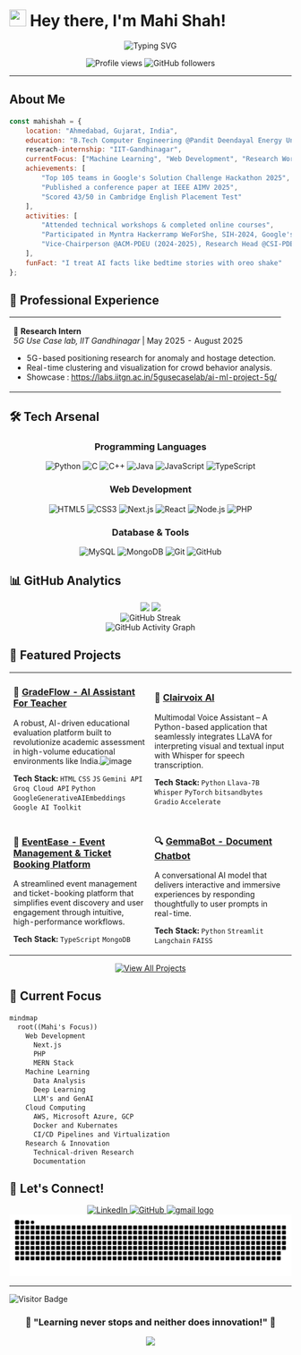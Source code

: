 # <img src="https://raw.githubusercontent.com/MartinHeinz/MartinHeinz/master/wave.gif" width="30px" height="30px" /> Hey there, I'm Mahi Shah!

<div align="center">
  <img src="https://readme-typing-svg.herokuapp.com?font=Fira+Code&size=22&duration=3000&pause=1000&color=6AD3F0&center=true&vCenter=true&width=600&lines=Computer+Science+Major;AI/ML+Practitioner;Research+Enthusiast;Tech+Upgrader;Learning-Growing-Improving-Evolving!" alt="Typing SVG" />
</div>

<p align="center">
  <img src="https://komarev.com/ghpvc/?username=mahishah05&label=Profile%20views&color=0e75b6&style=flat" alt="Profile views" />
  <img src="https://img.shields.io/github/followers/mahishah05?label=Followers&style=social" alt="GitHub followers" />
</p>

---

## About Me

```javascript
const mahishah = {
    location: "Ahmedabad, Gujarat, India",
    education: "B.Tech Computer Engineering @Pandit Deendayal Energy University (2022-2026)",
    reserach-internship: "IIT-Gandhinagar",
    currentFocus: ["Machine Learning", "Web Development", "Research Work"],
    achievements: [
        "Top 105 teams in Google's Solution Challenge Hackathon 2025",
        "Published a conference paper at IEEE AIMV 2025",
        "Scored 43/50 in Cambridge English Placement Test"
    ],
    activities: [
        "Attended technical workshops & completed online courses",
        "Participated in Myntra Hackerramp WeForShe, SIH-2024, Google's Solution Challenge Hackathon, NIT Patna's ByteVerse Annual Hackathon",
        "Vice-Chairperson @ACM-PDEU (2024-2025), Research Head @CSI-PDEU (2024-2025)"
    ],
    funFact: "I treat AI facts like bedtime stories with oreo shake"
};
```

## 💼 Professional Experience

<table>
<tr>
<td>

**🔬 Research Intern**  
*5G Use Case lab, IIT Gandhinagar* | May 2025 - August 2025  
- 5G-based positioning research for anomaly and hostage detection.
- Real-time clustering and visualization for crowd behavior analysis.
- Showcase : https://labs.iitgn.ac.in/5gusecaselab/ai-ml-project-5g/

</td>
</table>


## 🛠️ Tech Arsenal

<div align="center">

### Programming Languages
![Python](https://img.shields.io/badge/Python-3776AB?style=for-the-badge&logo=python&logoColor=white)
![C](https://img.shields.io/badge/C-00599C?style=for-the-badge&logo=c&logoColor=white)
![C++](https://img.shields.io/badge/C++-00599C?style=for-the-badge&logo=c%2B%2B&logoColor=white)
![Java](https://img.shields.io/badge/Java-ED8B00?style=for-the-badge&logo=java&logoColor=white)
![JavaScript](https://img.shields.io/badge/JavaScript-F7DF1E?style=for-the-badge&logo=javascript&logoColor=black)
![TypeScript](https://img.shields.io/badge/TypeScript-007ACC?style=for-the-badge&logo=typescript&logoColor=white)

### Web Development
![HTML5](https://img.shields.io/badge/HTML5-E34F26?style=for-the-badge&logo=html5&logoColor=white)
![CSS3](https://img.shields.io/badge/CSS3-1572B6?style=for-the-badge&logo=css3&logoColor=white)
![Next.js](https://img.shields.io/badge/Next.js-000000?style=for-the-badge&logo=nextdotjs&logoColor=white)
![React](https://img.shields.io/badge/React-20232A?style=for-the-badge&logo=react&logoColor=61DAFB)
![Node.js](https://img.shields.io/badge/Node.js-43853D?style=for-the-badge&logo=node.js&logoColor=white)
![PHP](https://img.shields.io/badge/PHP-777BB4?style=for-the-badge&logo=php&logoColor=white)

### Database & Tools
![MySQL](https://img.shields.io/badge/MySQL-00000F?style=for-the-badge&logo=mysql&logoColor=white)
![MongoDB](https://img.shields.io/badge/MongoDB-4EA94B?style=for-the-badge&logo=mongodb&logoColor=white)
![Git](https://img.shields.io/badge/Git-F05032?style=for-the-badge&logo=git&logoColor=white)
![GitHub](https://img.shields.io/badge/GitHub-100000?style=for-the-badge&logo=github&logoColor=white)


</div>

## 📊 GitHub Analytics

<div align="center">
  <img height="180em" src="https://github-readme-stats.vercel.app/api?username=mahishah05&show_icons=true&theme=tokyonight&include_all_commits=true&count_private=true"/>
  <img height="180em" src="https://github-readme-stats.vercel.app/api/top-langs/?username=mahishah05&layout=compact&langs_count=8&theme=tokyonight"/>
</div>

<div align="center">
  <img src="https://github-readme-streak-stats.herokuapp.com/?user=mahishah05&theme=tokyonight" alt="GitHub Streak" />
</div>

<div align="center">
  <img src="https://github-readme-activity-graph.vercel.app/graph?username=mahishah05&theme=tokyo-night&bg_color=1a1b27&color=70a5fd&line=bf91f3&point=38bdae&area=true&hide_border=true" alt="GitHub Activity Graph" />
</div>

## 🚀 Featured Projects

<div align="center">
<table>
<tr>
<td width="50%">

### 🏪 [GradeFlow - AI Assistant For Teacher](https://github.com/mahishah05/GradeFlow)
A robust, AI-driven educational evaluation platform built to revolutionize academic assessment in high-volume educational environments like India.<img width="2161" height="70" alt="image" src="https://github.com/user-attachments/assets/69bac0b3-de2b-41e9-8ce0-79f2a1d750f9" />


**Tech Stack:** `HTML` `CSS` `JS` `Gemini API` `Groq Cloud API` `Python` `GoogleGenerativeAIEmbeddings` `Google AI Toolkit`

</td>
<td width="50%">

### 🎉 [Clairvoix AI](https://github.com/mahishah05/Clairvoix-AI) 
Multimodal Voice Assistant – A Python-based application that seamlessly integrates LLaVA for interpreting visual and textual input with Whisper for speech transcription.

**Tech Stack:** `Python` `Llava-7B` `Whisper` `PyTorch` `bitsandbytes` `Gradio` `Accelerate`

</td>
</tr>
<tr>
<td width="50%">

### 📱 [EventEase - Event Management & Ticket Booking Platform](https://github.com/mahishah05/EventEase)
A streamlined event management and ticket-booking platform that simplifies event discovery and user engagement through intuitive, high-performance workflows.

**Tech Stack:** `TypeScript` `MongoDB`

</td>
<td width="50%">

### 🔍 [GemmaBot - Document Chatbot](https://github.com/mahishah05/Document-ChatBot-Model)
A conversational AI model that delivers interactive and immersive experiences by responding thoughtfully to user prompts in real-time.

**Tech Stack:** `Python` `Streamlit` `Langchain` `FAISS`

</td>
</tr>
</table>
</div>

<div align="center">
  <a href="https://github.com/mahishah05?tab=repositories">
    <img src="https://img.shields.io/badge/View%20All%20Projects-000000?style=for-the-badge&logo=github&logoColor=white" alt="View All Projects" />
  </a>
</div>



## 🎯 Current Focus

```mermaid
mindmap
  root((Mahi's Focus))
    Web Development
      Next.js 
      PHP
      MERN Stack
    Machine Learning
      Data Analysis
      Deep Learning
      LLM's and GenAI
    Cloud Computing
      AWS, Microsoft Azure, GCP
      Docker and Kubernates 
      CI/CD Pipelines and Virtualization
    Research & Innovation
      Technical-driven Research
      Documentation
```

## 🌟 Let's Connect!

<div align="center">
  <a href="https://www.linkedin.com/in/mahishah05">
    <img src="https://img.shields.io/badge/LinkedIn-0077B5?style=for-the-badge&logo=linkedin&logoColor=white" alt="LinkedIn" />
  </a>
  <a href="https://github.com/mahishah05">
    <img src="https://img.shields.io/badge/GitHub-100000?style=for-the-badge&logo=github&logoColor=white" alt="GitHub" />
  </a>
<a href="mahi.tech04@gmail.com"> 
    <img src="https://img.shields.io/static/v1?message=Gmail&logo=gmail&label=&color=D14836&logoColor=white&labelColor=&style=for-the-badge" height="35" alt="gmail logo"  />
</a>

</div>

<div align="center">
  <img src="https://raw.githubusercontent.com/platane/platane/output/github-contribution-grid-snake-dark.svg" alt="Snake Animation" />
</div>


---
<img src="https://visitor-badge.laobi.icu/badge?page_id=maitreemistry.maitreemistry" alt="Visitor Badge" />

<div align="center">
    <h3>💫 "Learning never stops and neither does innovation!" 💫</h3>
  <img src="https://capsule-render.vercel.app/api?type=waving&color=gradient&height=100&section=footer&fontSize=16&fontAlignY=65&descAlign=50" />
</div>















